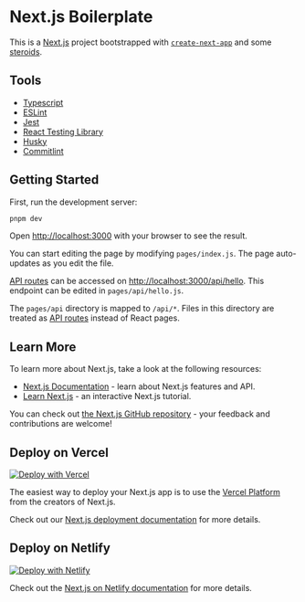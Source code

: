 # Next.js Boilerplate

This is a [Next.js](https://nextjs.org/) project bootstrapped with [`create-next-app`](https://github.com/vercel/next.js/tree/canary/packages/create-next-app) and some [steroids](#Tools).

## Tools

-   [Typescript](https://www.typescriptlang.org/)
-   [ESLint](https://eslint.org/)
-   [Jest](https://jestjs.io/)
-   [React Testing Library](https://testing-library.com/)
-   [Husky](https://typicode.github.io/husky/#/)
-   [Commitlint](https://commitlint.js.org/#/)

## Getting Started

First, run the development server:

```bash
pnpm dev
```

Open [http://localhost:3000](http://localhost:3000) with your browser to see the result.

You can start editing the page by modifying `pages/index.js`. The page auto-updates as you edit the file.

[API routes](https://nextjs.org/docs/api-routes/introduction) can be accessed on [http://localhost:3000/api/hello](http://localhost:3000/api/hello). This endpoint can be edited in `pages/api/hello.js`.

The `pages/api` directory is mapped to `/api/*`. Files in this directory are treated as [API routes](https://nextjs.org/docs/api-routes/introduction) instead of React pages.

## Learn More

To learn more about Next.js, take a look at the following resources:

-   [Next.js Documentation](https://nextjs.org/docs) - learn about Next.js features and API.
-   [Learn Next.js](https://nextjs.org/learn) - an interactive Next.js tutorial.

You can check out [the Next.js GitHub repository](https://github.com/vercel/next.js/) - your feedback and contributions are welcome!

## Deploy on Vercel

[![Deploy with Vercel](https://vercel.com/button)](https://vercel.com/new/git/external?repository-url=https%3A%2F%2Fgithub.com%2Frubenamorim%2Fnextjs-boilerplate)

The easiest way to deploy your Next.js app is to use the [Vercel Platform](https://vercel.com/new?utm_medium=default-template&filter=next.js&utm_source=create-next-app&utm_campaign=create-next-app-readme) from the creators of Next.js.

Check out our [Next.js deployment documentation](https://nextjs.org/docs/deployment) for more details.

## Deploy on Netlify

[![Deploy with Netlify](https://www.netlify.com/img/deploy/button.svg)](https://vercel.com/new/git/external?repository-url=https%3A%2F%2Fgithub.com%2Frubenamorim%2Fnextjs-boilerplate)

Check out the [Next.js on Netlify documentation](https://docs.netlify.com/configure-builds/common-configurations/next-js/) for more details.
